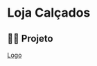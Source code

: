 # Loja Calçados
## 😶‍🌫️ Projeto

[Logo](https://t3.ftcdn.net/jpg/03/65/42/00/240_F_365420014_xjsSDkKzrhq4gr9GFzP6S97H7MJyNI5B.jpg)


